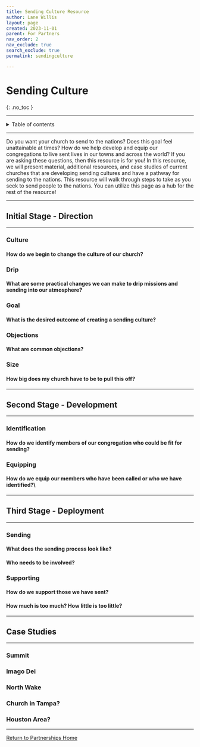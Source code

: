 ```yaml
---
title: Sending Culture Resource
author: Lane Willis
layout: page
created: 2023-11-01
parent: For Partners
nav_order: 2
nav_exclude: true
search_exclude: true
permalink: sendingculture

---
```


# Sending Culture
{: .no_toc }

---

<details closed markdown="block">
  <summary>
    Table of contents
  </summary>
  {: .text-delta }
1. TOC
{:toc}
</details>

---

Do you want your church to send to the nations? Does this goal feel unattainable at times? How do we help develop and equip our congregations to live sent lives in our towns and across the world? If you are asking these questions, then this resource is for you! In this resource, we will present material, additional resources, and case studies of current churches that are developing sending cultures and have a pathway for sending to the nations. This resource will walk through steps to take as you seek to send people to the nations. You can utilize this page as a hub for the rest of the resource!

---

## Initial Stage - Direction

---

### Culture

#### How do we begin to change the culture of our church?

### Drip

#### What are some practical changes we can make to drip missions and sending into our atmosphere?

### Goal 

#### What is the desired outcome of creating a sending culture?

### Objections

#### What are common objections?

### Size

#### How big does my church have to be to pull this off?

---

## Second Stage - Development

---

### Identification

#### How do we identify members of our congregation who could be fit for sending?

### Equipping

#### How do we equip our members who have been called or who we have identified?\

---

## Third Stage - Deployment

---

### Sending

#### What does the sending process look like?

#### Who needs to be involved?

### Supporting

#### How do we support those we have sent?

#### How much is too much? How little is too little?

---

## Case Studies

---

### Summit

### Imago Dei

### North Wake

### Church in Tampa?

### Houston Area?

---

[Return to Partnerships Home](/for-partners/partnerships-home.html)